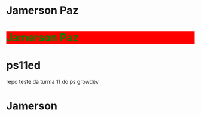 # Jamerson Paz

<h1 style="color:green; background-color:red">Jamerson Paz</h1>

# ps11ed

repo teste da turma 11 do ps growdev

# Jamerson
